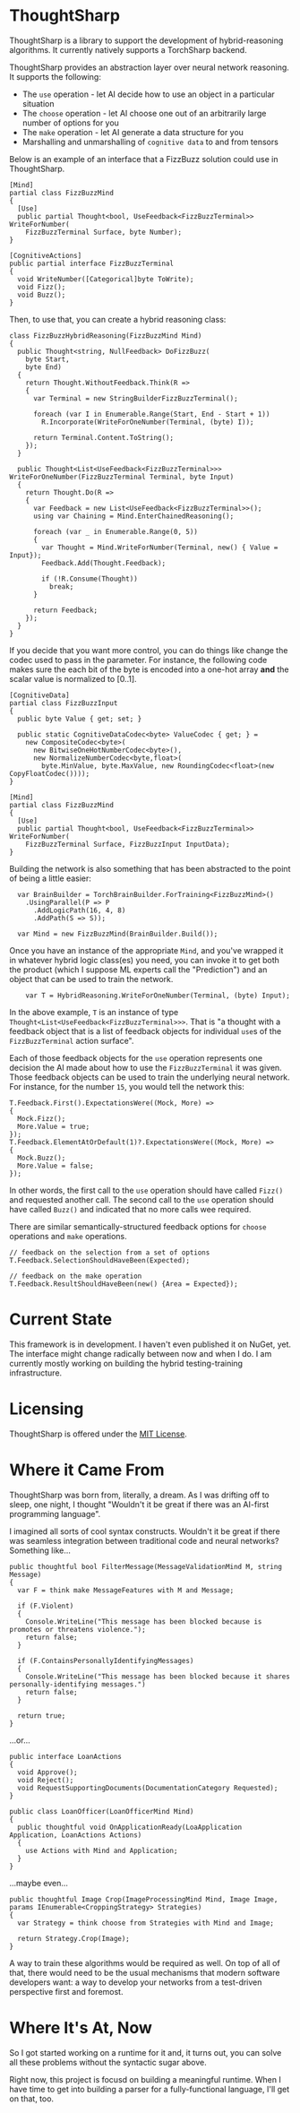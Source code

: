 # ThoughtSharp

ThoughtSharp is a library to support the development of hybrid-reasoning algorithms. It currently natively supports
a TorchSharp backend.

ThoughtSharp provides an abstraction layer over neural network reasoning. It supports the following:
 * The `use` operation - let AI decide how to use an object in a particular situation
 * The `choose` operation - let AI choose one out of an arbitrarily large number of options for you
 * The `make` operation - let AI generate a data structure for you
 * Marshalling and unmarshalling of `cognitive data` to and from tensors

Below is an example of an interface that a FizzBuzz solution could use in ThoughtSharp.

```CSharp
[Mind]
partial class FizzBuzzMind
{
  [Use]
  public partial Thought<bool, UseFeedback<FizzBuzzTerminal>> WriteForNumber(
    FizzBuzzTerminal Surface, byte Number);
}

[CognitiveActions]
public partial interface FizzBuzzTerminal
{
  void WriteNumber([Categorical]byte ToWrite);
  void Fizz();
  void Buzz();
}
```

Then, to use that, you can create a hybrid reasoning class:

```CSharp
class FizzBuzzHybridReasoning(FizzBuzzMind Mind)
{
  public Thought<string, NullFeedback> DoFizzBuzz(
    byte Start,
    byte End)
  {
    return Thought.WithoutFeedback.Think(R =>
    {
      var Terminal = new StringBuilderFizzBuzzTerminal();

      foreach (var I in Enumerable.Range(Start, End - Start + 1))
        R.Incorporate(WriteForOneNumber(Terminal, (byte) I));

      return Terminal.Content.ToString();
    });
  }

  public Thought<List<UseFeedback<FizzBuzzTerminal>>> WriteForOneNumber(FizzBuzzTerminal Terminal, byte Input)
  {
    return Thought.Do(R =>
    {
      var Feedback = new List<UseFeedback<FizzBuzzTerminal>>();
      using var Chaining = Mind.EnterChainedReasoning();

      foreach (var _ in Enumerable.Range(0, 5))
      {
        var Thought = Mind.WriteForNumber(Terminal, new() { Value = Input});
        Feedback.Add(Thought.Feedback);
        
        if (!R.Consume(Thought))
          break;
      }

      return Feedback;
    });
  }
}
```

If you decide that you want more control, you can do things like change the codec used to pass in the parameter.
For instance, the following code makes sure the each bit of the byte is encoded into a one-hot array **and** the
scalar value is normalized to [0..1].

```CSharp
[CognitiveData]
partial class FizzBuzzInput
{
  public byte Value { get; set; }

  public static CognitiveDataCodec<byte> ValueCodec { get; } = 
    new CompositeCodec<byte>(
      new BitwiseOneHotNumberCodec<byte>(),
      new NormalizeNumberCodec<byte,float>(
        byte.MinValue, byte.MaxValue, new RoundingCodec<float>(new CopyFloatCodec())));
}

[Mind]
partial class FizzBuzzMind
{
  [Use]
  public partial Thought<bool, UseFeedback<FizzBuzzTerminal>> WriteForNumber(
    FizzBuzzTerminal Surface, FizzBuzzInput InputData);
}
```

Building the network is also something that has been abstracted to the point of being a little easier:

```CSharp
  var BrainBuilder = TorchBrainBuilder.ForTraining<FizzBuzzMind>()
    .UsingParallel(P => P
      .AddLogicPath(16, 4, 8)
      .AddPath(S => S));

  var Mind = new FizzBuzzMind(BrainBuilder.Build());
```

Once you have an instance of the appropriate `Mind`, and you've wrapped it in whatever hybrid logic class(es)
you need, you can invoke it to get both the product (which I suppose ML experts call the "Prediction") and an
object that can be used to train the network.

```CSharp
    var T = HybridReasoning.WriteForOneNumber(Terminal, (byte) Input);
```

In the above example, `T` is an instance of type `Thought<List<UseFeedback<FizzBuzzTerminal>>>`. That is "a
thought with a feedback object that is a list of feedback objects for individual `use`s of the `FizzBuzzTerminal`
action surface".

Each of those feedback objects for the `use` operation represents one decision the AI made about
how to use the `FizzBuzzTerminal` it was given. Those feedback objects can be used to train the underlying neural
network. For instance, for the number `15`, you would tell the network this:

```
T.Feedback.First().ExpectationsWere((Mock, More) =>
{
  Mock.Fizz();
  More.Value = true;
});
T.Feedback.ElementAtOrDefault(1)?.ExpectationsWere((Mock, More) =>
{
  Mock.Buzz();
  More.Value = false;
});
```

In other words, the first call to the `use` operation should have called `Fizz()` and requested another call. The
second call to the `use` operation should have called `Buzz()` and indicated that no more calls wee required.

There are similar semantically-structured feedback options for `choose` operations and `make` operations.

```CSharp
// feedback on the selection from a set of options
T.Feedback.SelectionShouldHaveBeen(Expected);

// feedback on the make operation
T.Feedback.ResultShouldHaveBeen(new() {Area = Expected});
```

# Current State

This framework is in development. I haven't even published it on NuGet, yet. The interface might change radically
between now and when I do. I am currently mostly working on building the hybrid testing-training infrastructure.

# Licensing

ThoughtSharp is offered under the [MIT License](LICENSE.txt).

# Where it Came From

ThoughtSharp was born from, literally, a dream. As I was drifting off to sleep, one night,
I thought "Wouldn't it be great if there was an AI-first programming language".

I imagined all sorts of cool syntax constructs. Wouldn't it be great if there was seamless
integration between traditional code and neural networks? Something like...

```CSharp
public thoughtful bool FilterMessage(MessageValidationMind M, string Message)
{
  var F = think make MessageFeatures with M and Message;

  if (F.Violent)
  {
    Console.WriteLine("This message has been blocked because is promotes or threatens violence.");
    return false;
  }

  if (F.ContainsPersonallyIdentifyingMessages)
  {
    Console.WriteLine("This message has been blocked because it shares personally-identifying messages.")
    return false;
  }

  return true;
}
```

...or...

```CSharp
public interface LoanActions
{
  void Approve();
  void Reject();
  void RequestSupportingDocuments(DocumentationCategory Requested);
}

public class LoanOfficer(LoanOfficerMind Mind)
{
  public thoughtful void OnApplicationReady(LoaApplication Application, LoanActions Actions)
  {
    use Actions with Mind and Application;
  }
}
```

...maybe even...

```CSharp
public thoughtful Image Crop(ImageProcessingMind Mind, Image Image, params IEnumerable<CroppingStrategy> Strategies)
{
  var Strategy = think choose from Strategies with Mind and Image;

  return Strategy.Crop(Image);
}
```

A way to train these algorithms would be required as well. On top of all of that, there would need to be the usual
mechanisms that modern software developers want: a way to develop your networks from a test-driven perspective first
and foremost.

# Where It's At, Now

So I got started working on a runtime for it and, it turns out, you can solve all these problems without the
syntactic sugar above.

Right now, this project is focusd on building a meaningful runtime. When I have time to get into building a parser
for a fully-functional language, I'll get on that, too.